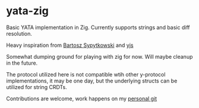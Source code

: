 # yata-zig

Basic YATA implementation in Zig. Currently supports strings and basic diff resolution.

Heavy inspiration from [Bartosz Sypytkowski](https://www.bartoszsypytkowski.com/yata/) and [yjs](https://yjs.dev/)

Somewhat dumping ground for playing with zig for now. Will maybe cleanup in the future.

The protocol utilized here is not compatible wtih other y-protocol implementations, it may be one day, but the underlying structs can be utilized for string CRDTs.

Contributions are welcome, work happens on my [personal git](git.justincovell.com/jujugoboom/yata-zig)
